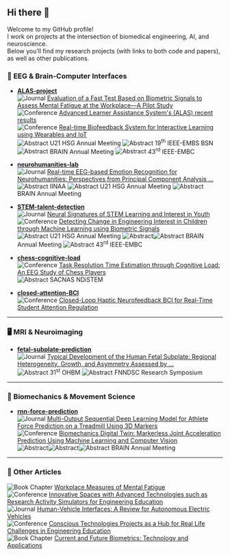 ## Hi there 👋
Welcome to my GitHub profile!  
I work on projects at the intersection of biomedical engineering, AI, and neuroscience.  
Below you’ll find my research projects (with links to both code and papers), as well as other publications.  

### 🧠 EEG & Brain-Computer Interfaces
- **[ALAS-project](https://github.com/miltoncandela/ALAS-project)**  
![Journal](https://img.shields.io/badge/2021-Journal-blue) [Evaluation of a Fast Test Based on Biometric Signals to Assess Mental Fatigue at the Workplace—A Pilot Study](https://doi.org/10.3390/ijerph182211891)  
![Conference](https://img.shields.io/badge/2021-Conference-green) [Advanced Learner Assistance System's (ALAS) recent results](https://doi.org/10.1109/IEEECONF53024.2021.9733770)  
![Conference](https://img.shields.io/badge/2021-Conference-green) [Real-time Biofeedback System for Interactive Learning using Wearables and IoT](https://ieomsociety.org/proceedings/2021monterrey/487.pdf)  
![Abstract](https://img.shields.io/badge/2024-Abstract-red) U21 HSG Annual Meeting ![Abstract](https://img.shields.io/badge/2023-Abstract-red) 19<sup>th</sup> IEEE-EMBS BSN  
![Abstract](https://img.shields.io/badge/2021-Abstract-red) BRAIN Annual Meeting ![Abstract](https://img.shields.io/badge/2021-Abstract-red) 43<sup>rd</sup> IEEE-EMBC  

- **[neurohumanities-lab](https://github.com/miltoncandela/neurohumanities-lab)**  
![Journal](https://img.shields.io/badge/2024-Journal-blue) [Real-time EEG-based Emotion Recognition for Neurohumanities: Perspectives from Principal Component Analysis ...](https://doi.org/10.3389/fnhum.2024.1319574)   
![Abstract](https://img.shields.io/badge/2025-Abstract-red) IINAA ![Abstract](https://img.shields.io/badge/2024-Abstract-red) U21 HSG Annual Meeting  ![Abstract](https://img.shields.io/badge/2023-Abstract-red) BRAIN Annual Meeting

- **[STEM-talent-detection](https://github.com/miltoncandela/STEM-talent-detection)**  
![Journal](https://img.shields.io/badge/2025-Journal-blue) [Neural Signatures of STEM Learning and Interest in Youth](https://doi.org/10.1016/j.actpsy.2025.104949)  
![Conference](https://img.shields.io/badge/2021-Conference-green) [Detecting Change in Engineering Interest in Children through Machine Learning using Biometric Signals](https://doi.org/10.1109/IEEECONF53024.2021.9733772)  
![Abstract](https://img.shields.io/badge/2024-Abstract-red) U21 HSG Annual Meeting ![Abstract](https://img.shields.io/badge/2022-Abstract-red)![Abstract](https://img.shields.io/badge/2023-Abstract-red) BRAIN Annual Meeting ![Abstract](https://img.shields.io/badge/2021-Abstract-red) 43<sup>rd</sup> IEEE-EMBC

- **[chess-cognitive-load](https://github.com/miltoncandela/chess-cognitive-load)**  
![Conference](https://img.shields.io/badge/2025-Conference-green) [Task Resolution Time Estimation through Cognitive Load: An EEG Study of Chess Players](https://escholarship.org/uc/item/6qh4q558)  
![Abstract](https://img.shields.io/badge/2025-Abstract-red) SACNAS NDiSTEM

- **[closed-attention-BCI](https://github.com/miltoncandela/closed-attention-BCI)**  
![Conference](https://img.shields.io/badge/2025-Conference-green) [Closed-Loop Haptic Neurofeedback BCI for Real-Time Student Attention Regulation](https://doi.org/xxxx)  

---

### 🖥️ MRI & Neuroimaging
- **[fetal-subplate-prediction](https://github.com/miltoncandela/fetal-subplate-prediction)**  
![Journal](https://img.shields.io/badge/2025-Journal-blue) [Typical Development of the Human Fetal Subplate: Regional Heterogeneity, Growth, and Asymmetry Assessed by ...](https://doi.org/xxxx)  
![Abstract](https://img.shields.io/badge/2025-Abstract-red) 31<sup>st</sup> OHBM ![Abstract](https://img.shields.io/badge/2024-Abstract-red) FNNDSC Research Symposium

---

### 🏃 Biomechanics & Movement Science
- **[rnn-force-prediction](https://github.com/miltoncandela/rnn-force-prediction)**  
![Journal](https://img.shields.io/badge/2022-Journal-blue) [Multi-Output Sequential Deep Learning Model for Athlete Force Prediction on a Treadmill Using 3D Markers](https://doi.org/10.3390/app12115424)  
![Conference](https://img.shields.io/badge/2023-Conference-green) [Biomechanics Digital Twin: Markerless Joint Acceleration Prediction Using Machine Learning and Computer Vision](https://doi.org/10.1109/IEEECONF56852.2023.10104757)  
![Abstract](https://img.shields.io/badge/2021-Abstract-red)![Abstract](https://img.shields.io/badge/2022-Abstract-red)![Abstract](https://img.shields.io/badge/2023-Abstract-red) BRAIN Annual Meeting

---

### 📄 Other Articles
![Book Chapter](https://img.shields.io/badge/2025-Book%20Chapter-orange) [Workplace Measures of Mental Fatigue](https://doi.org/xxxx)  
![Conference](https://img.shields.io/badge/2025-Conference-green) [Innovative Spaces with Advanced Technologies such as Research Activity Simulators for Engineering Education](https://doi.org/10.1109/EDUCON62633.2025.11016540)  
![Journal](https://img.shields.io/badge/2024-Journal-blue) [Human-Vehicle Interfaces: A Review for Autonomous Electric Vehicles](https://doi.org/10.1109/ACCESS.2024.3450439)  
![Conference](https://img.shields.io/badge/2024-Conference-green) [Conscious Technologies Projects as a Hub for Real Life Challenges in Engineering Education](https://doi.org/10.1109/EDUCON60312.2024.10578738)  
![Book Chapter](https://img.shields.io/badge/2022-Book%20Chapter-orange) [Current and Future Biometrics: Technology and Applications](https://doi.org/10.1201/9781003145240-1)  


<!--
**miltoncandela/miltoncandela** is a ✨ _special_ ✨ repository because its `README.md` (this file) appears on your GitHub profile.

Here are some ideas to get you started:

- 🔭 I’m currently working on ...
- 🌱 I’m currently learning ...
- 👯 I’m looking to collaborate on ...
- 🤔 I’m looking for help with ...
- 💬 Ask me about ...
- 📫 How to reach me: ...
- 😄 Pronouns: ...
- ⚡ Fun fact: ...
-->
